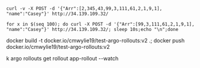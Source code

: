 ```
curl -v -X POST -d '{"Arr":[2,345,43,99,3,111,61,2,1,9,1], "name":"Casey"}' http://34.139.109.32/
```

```
for x in $(seq 100); do curl -X POST -d '{"Arr":[99,3,111,61,2,1,9,1], "name":"Casey"}' http://34.139.109.32/; sleep 10s;echo "\n";done
```

docker build -t docker.io/cmwylie19/test-argo-rollouts:v2 .; docker push docker.io/cmwylie19/test-argo-rollouts:v2


k argo rollouts get rollout app-rollout --watch      